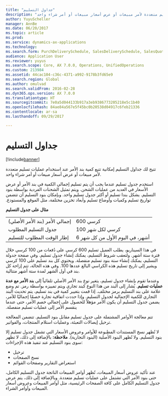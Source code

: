 ```yaml
---
title: "جداول التسليم"
description: "تتيح لك جداول التسليم إمكانية تتبع كمية بند الأمر عند استخدام عمليات تسليم متعددة لأمر مبيعات أو عرض أسعار مبيعات أو أمر شراء واحد."
author: YuyuScheller
manager: AnnBe
ms.date: 06/20/2017
ms.topic: article
ms.prod: 
ms.service: dynamics-ax-applications
ms.technology: 
ms.search.form: PurchDeliverySchedule, SalesDeliverySchedule, SalesQuotationDeliverySchedule
audience: Application User
ms.reviewer: yuyus
ms.search.scope: Core, AX 7.0.0, Operations, UnifiedOperations
ms.custom: 213984
ms.assetid: 44cac104-c36c-4371-a992-9178b3fd65e9
ms.search.region: Global
ms.author: omulvad
ms.search.validFrom: 2016-02-28
ms.dyn365.ops.version: AX 7.0.0
ms.translationtype: HT
ms.sourcegitcommit: 7e0a5d044133b917a3eb9386773205218e5c1b40
ms.openlocfilehash: 84ae84a567e5f45bc0b20538d04917c6feb21336
ms.contentlocale: ar-sa
ms.lasthandoff: 09/29/2017

---
```


# <a name="delivery-schedules"></a>جداول التسليم

[!include[banner](../includes/banner.md)]


تتيح لك جداول التسليم إمكانية تتبع كمية بند الأمر عند استخدام عمليات تسليم متعددة لأمر مبيعات أو عرض أسعار مبيعات أو أمر شراء واحد.

‏‫استخدم جدول تسليم عندما يجب أن يتم تسليم إجمالي الكمية في بند الأمر أو عرض الأسعار في العديد من عمليات الشحن. ويتم تمثيل الشحنات الفردية بواسطة بنود التسليم. يشكل بندا تسليم أو أكثر جدول تسليم واحد. وبإمكان بنود التسليم أن تتضمن تواريخ تسليم وكميات وأوضاع تسليم وأبعاد تخزين مختلفة، مثل الموقع والمستودع.  

**مثال على جدول التسليم**

|                                   |                                          |
|-----------------------------------|------------------------------------------|
| إجمالي الأمر (بند الأمر الأصلي) | 600 كرسي                               |
| جدول التسليم المطلوب       | 100 كرسي لكل شهر                     |
| إطار الوقت المطلوب للتسليم | 6 أشهر، في اليوم الأول من كل شهر |

في هذا السيناريو، يطلب العميل تسليم 600 كرسي على دُفعات من 100 كرسي خلال فترة ستة أشهر. ولتعقب شروط التسليم، يمكنك إنشاء جدول تسليم. وفي صفحة جدولة التسليم، يمكنك إنشاء ستة بنود تسليم منفصلة. ويحتوي كل بند تسليم على 100 كرسي ويشير إلى تاريخ تسليم هذه الكراسي البالغ عددها 100. وفي هذه الحالة، تتم إزاحة كل بند في أول الشهر لمدة ستة أشهر متتالية.  

وعندما تقوم بإنشاء جدول تسليم، يتغير نوع بند الأمر الأصلي تلقائياً إلى **بند الأمر مع عدة عمليات تسليم**. يُشار إلى البند من هذا النوع كبند تجاري ويتم تمييزه بواسطة رمز. تم وضع علامة على بند التسليم برمز مختلف. ‏‫إذا قمت بتغيير كمية في بند تسليم، يتم تحديث البند التجاري للكمية الإجمالية لجدول التسليم. وإذا حددت اتفاقية تجارة خصمًا إجماليًا للأمر، يضمن جدول التسليم أن يكون الأمر مؤهلاً للحصول على إجمالي خصم الأمر، حتى عندما ينقسم الأمر إلى عمليات تسليم منفصلة.‬  

تتم معالجة الأوامر المشتملة على جدول تسليم مقابل بنود التسليم. تتضمن المعالجة ترحيل إيصالات التعبئة، وعمليات استلام المنتجات، والفواتير.  

لا تُظهر نسخ المستندات المطبوعة للأوامر وعروض الأسعار التي تشمل جدول تسليم إلا بنود التسليم. ولا تُظهر البنود الأصلية (البنود التجارية). **ملاحظة:** بالإضافة إلى ذلك، لا تظهر سوى بنود التسليم عند تنفيذ هذه الإجراءات:

-   ترحيل
-   نسخ الصفحات
-   استعراض التقارير وصفحات القوائم

عند تأكيد عروض أسعار المبيعات، تُظهر أوامر المبيعات الناتجة جدول التسليم الكامل، حتى بنود الأمر التي تشتمل على عمليات تسليم متعددة. وبالإضافة إلى ذلك، يتم عرض جدول التسليم الكامل على كافة الصفحات الرئيسية، مثل أوامر المبيعات وعروض أسعار المبيعات وأوامر الشراء.




